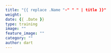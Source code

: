 ```yaml
---
title: "{{ replace .Name "-" " " | title }}"
weight:
date: {{ .Date }}
type: training
image: ""
feature_image: ""
category: ""
author: dart
---
```


